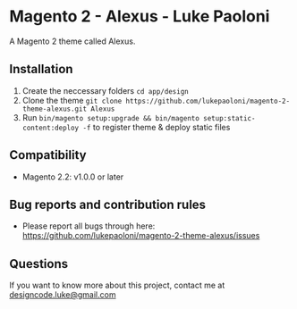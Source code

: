 # Magento 2 - Alexus - Luke Paoloni

A Magento 2 theme called Alexus.

## Installation
1. Create the neccessary folders `cd app/design`
2. Clone the theme `git clone https://github.com/lukepaoloni/magento-2-theme-alexus.git Alexus`
3. Run `bin/magento setup:upgrade && bin/magento setup:static-content:deploy -f` to register theme & deploy static files

## Compatibility
* Magento 2.2: v1.0.0 or later

## Bug reports and contribution rules
- Please report all bugs through here: https://github.com/lukepaoloni/magento-2-theme-alexus/issues

## Questions
If you want to know more about this project, contact me at designcode.luke@gmail.com
